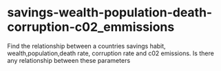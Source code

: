 # savings-wealth-population-death-corruption-c02_emmissions
Find the relationship between a countries savings habit, wealth,population,death rate, corruption rate and c02 emissions. Is there any relationship between these parameters
